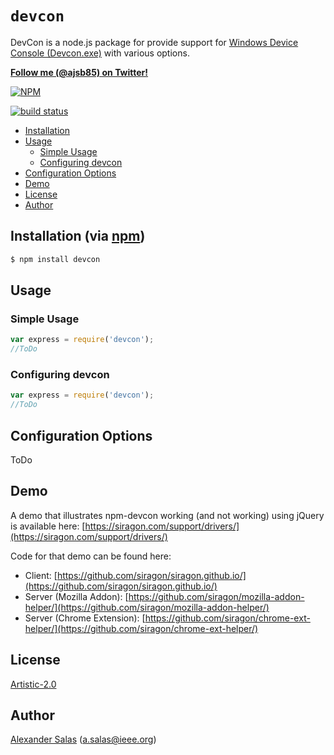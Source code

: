 # `devcon`

DevCon is a node.js package for provide support for [Windows Device Console (Devcon.exe)](http://msdn.microsoft.com/en-us/library/windows/hardware/ff544707%28v=vs.85%29.aspx) with various options.


**[Follow me (@ajsb85) on Twitter!](https://twitter.com/intent/user?screen_name=ajsb85)**

[![NPM](https://nodei.co/npm/cors.png?downloads=true&stars=true)](https://nodei.co/npm/node-devcon/)

[![build status](https://secure.travis-ci.org/troygoode/node-cors.png)](http://travis-ci.org/alexsalas/node-devcon)
* [Installation](#installation)
* [Usage](#usage)
  * [Simple Usage](#simple-usage)
  * [Configuring devcon](#configuring-devcon)
* [Configuration Options](#configuration-options)
* [Demo](#demo)
* [License](#license)
* [Author](#author)

## Installation (via [npm](https://npmjs.org/package/devcon))

```bash
$ npm install devcon
```

## Usage

### Simple Usage
```javascript
var express = require('devcon');
//ToDo
```

### Configuring devcon
```javascript
var express = require('devcon');
//ToDo
```

## Configuration Options
ToDo

## Demo

A demo that illustrates npm-devcon working (and not working) using jQuery is available here: [https://siragon.com/support/drivers/](https://siragon.com/support/drivers/)

Code for that demo can be found here:

* Client: [https://github.com/siragon/siragon.github.io/](https://github.com/siragon/siragon.github.io/)
* Server (Mozilla Addon): [https://github.com/siragon/mozilla-addon-helper/](https://github.com/siragon/mozilla-addon-helper/)
* Server (Chrome Extension): [https://github.com/siragon/chrome-ext-helper/](https://github.com/siragon/chrome-ext-helper/)

## License

[Artistic-2.0](https://spdx.org/licenses/Artistic-2.0)

## Author

[Alexander Salas](https://github.com/alexsalas) ([a.salas@ieee.org](mailto:a.salas@ieee.org))
